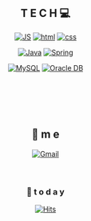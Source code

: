 <div align=center>

##  T E C H 💻

 

[![JS](https://img.shields.io/badge/JavaScript-F7DF1E?style=flat-square&logo=JavaScript&logoColor=black)](https://github.com/WOOOOJI/gitPratice) [![html](https://img.shields.io/badge/Html-E34F26?style=flat-square&logo=Html5&logoColor=white)](https://github.com/WOOOOJI/gitPratice) [![css](https://img.shields.io/badge/CSS-1572B6?style=flat-square&logo=CSS3&logoColor=white)](https://github.com/WOOOOJI/gitPratice) 
<br>


[![Java](https://img.shields.io/badge/Java-007396?style=flat-square&logo=Java&logoColor=white)](https://github.com/WOOOOJI/gitPratice) [![Spring](https://img.shields.io/badge/Spring-6DB33F?style=flat-square&logo=Spring&logoColor=white)](https://github.com/WOOOOJI/gitPratice)
<br>

[![MySQL](https://img.shields.io/badge/MySQL-4479A1?style=flat-square&logo=MySQL&logoColor=white)](https://github.com/WOOOOJI/gitPratice) [![Oracle DB](https://img.shields.io/badge/Oracle-F80000?style=flat-square&logo=oracle&logoColor=white)](https://github.com/WOOOOJI/gitPratice)

<br><br><br><br>

## 💫 m e 
 [![Gmail](https://img.shields.io/badge/Gmail-EA4335?style=flat-square&logo=Gmail&logoColor=white)](mailto:one.zathy1225@gmail.com)
<br><br><br>


### 🧐  t o d a y 

[![Hits](https://hits.seeyoufarm.com/api/count/incr/badge.svg?url=https%3A%2F%2Fgithub.com%2FWOOOOJI&count_bg=%23376614&title_bg=%23D3CFCF&icon=&icon_color=%23D5CDCD&title=hits&edge_flat=false)](https://hits.seeyoufarm.com)
<br><br><br><br><br>

</div>
